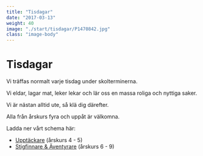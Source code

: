 ```yaml
---
title: "Tisdagar"
date: "2017-03-13"
weight: 40
image: "./start/tisdagar/P1470842.jpg"
class: "image-body"
---
```

# Tisdagar

Vi träffas normalt varje tisdag under skolterminerna.

Vi eldar, lagar mat, leker lekar och lär oss en massa roliga och nyttiga saker.

Vi är nästan alltid ute, så klä dig därefter.

Alla från årskurs fyra och uppåt är välkomna.

Ladda ner vårt schema här:
- [Upptäckare](/filer/schema/2017-t1-ut.pdf) (årskurs 4 - 5)
- [Stigfinnare & Äventyrare](/filer/schema/2017-t1-sfat.pdf) (årskurs 6 - 9)
